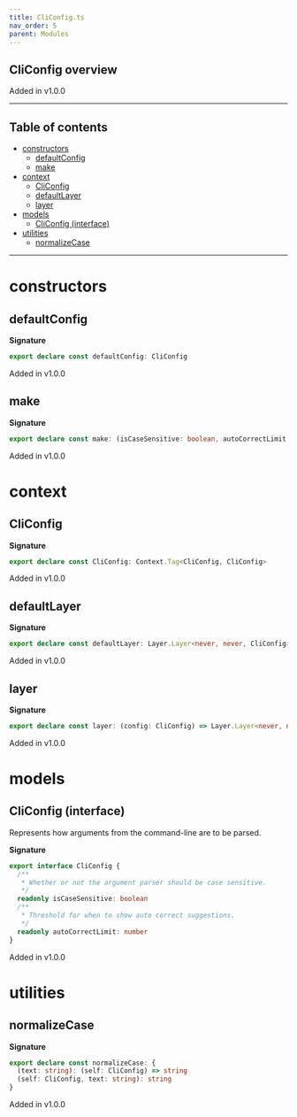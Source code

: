 ```yaml
---
title: CliConfig.ts
nav_order: 5
parent: Modules
---
```


## CliConfig overview

Added in v1.0.0

---

<h2 class="text-delta">Table of contents</h2>

- [constructors](#constructors)
  - [defaultConfig](#defaultconfig)
  - [make](#make)
- [context](#context)
  - [CliConfig](#cliconfig)
  - [defaultLayer](#defaultlayer)
  - [layer](#layer)
- [models](#models)
  - [CliConfig (interface)](#cliconfig-interface)
- [utilities](#utilities)
  - [normalizeCase](#normalizecase)

---

# constructors

## defaultConfig

**Signature**

```ts
export declare const defaultConfig: CliConfig
```

Added in v1.0.0

## make

**Signature**

```ts
export declare const make: (isCaseSensitive: boolean, autoCorrectLimit: number) => CliConfig
```

Added in v1.0.0

# context

## CliConfig

**Signature**

```ts
export declare const CliConfig: Context.Tag<CliConfig, CliConfig>
```

Added in v1.0.0

## defaultLayer

**Signature**

```ts
export declare const defaultLayer: Layer.Layer<never, never, CliConfig>
```

Added in v1.0.0

## layer

**Signature**

```ts
export declare const layer: (config: CliConfig) => Layer.Layer<never, never, CliConfig>
```

Added in v1.0.0

# models

## CliConfig (interface)

Represents how arguments from the command-line are to be parsed.

**Signature**

```ts
export interface CliConfig {
  /**
   * Whether or not the argument parser should be case sensitive.
   */
  readonly isCaseSensitive: boolean
  /**
   * Threshold for when to show auto correct suggestions.
   */
  readonly autoCorrectLimit: number
}
```

Added in v1.0.0

# utilities

## normalizeCase

**Signature**

```ts
export declare const normalizeCase: {
  (text: string): (self: CliConfig) => string
  (self: CliConfig, text: string): string
}
```

Added in v1.0.0
